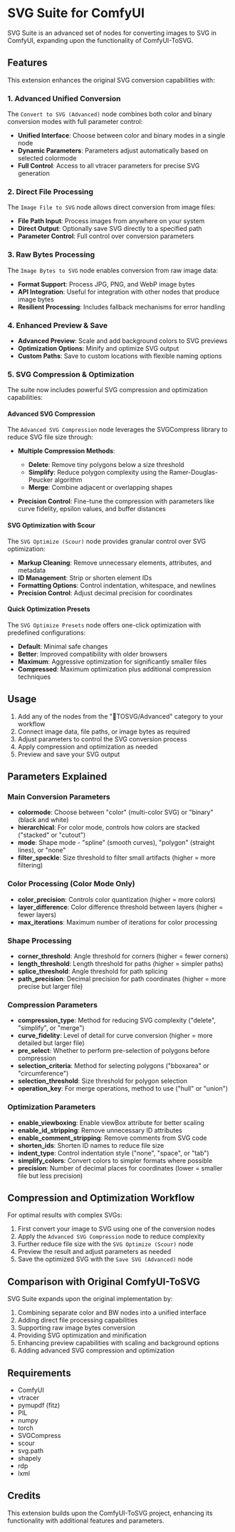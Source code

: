 # SVG Suite for ComfyUI

SVG Suite is an advanced set of nodes for converting images to SVG in ComfyUI, expanding upon the functionality of ComfyUI-ToSVG.

## Features

This extension enhances the original SVG conversion capabilities with:

### 1. Advanced Unified Conversion

The `Convert to SVG (Advanced)` node combines both color and binary conversion modes with full parameter control:

- **Unified Interface**: Choose between color and binary modes in a single node
- **Dynamic Parameters**: Parameters adjust automatically based on selected colormode
- **Full Control**: Access to all vtracer parameters for precise SVG generation

### 2. Direct File Processing

The `Image File to SVG` node allows direct conversion from image files:

- **File Path Input**: Process images from anywhere on your system
- **Direct Output**: Optionally save SVG directly to a specified path
- **Parameter Control**: Full control over conversion parameters

### 3. Raw Bytes Processing

The `Image Bytes to SVG` node enables conversion from raw image data:

- **Format Support**: Process JPG, PNG, and WebP image bytes
- **API Integration**: Useful for integration with other nodes that produce image bytes
- **Resilient Processing**: Includes fallback mechanisms for error handling

### 4. Enhanced Preview & Save

- **Advanced Preview**: Scale and add background colors to SVG previews
- **Optimization Options**: Minify and optimize SVG output
- **Custom Paths**: Save to custom locations with flexible naming options

### 5. SVG Compression & Optimization

The suite now includes powerful SVG compression and optimization capabilities:

#### Advanced SVG Compression

The `Advanced SVG Compression` node leverages the SVGCompress library to reduce SVG file size through:

- **Multiple Compression Methods**:
  - **Delete**: Remove tiny polygons below a size threshold
  - **Simplify**: Reduce polygon complexity using the Ramer-Douglas-Peucker algorithm
  - **Merge**: Combine adjacent or overlapping shapes

- **Precision Control**: Fine-tune the compression with parameters like curve fidelity, epsilon values, and buffer distances

#### SVG Optimization with Scour

The `SVG Optimize (Scour)` node provides granular control over SVG optimization:

- **Markup Cleaning**: Remove unnecessary elements, attributes, and metadata
- **ID Management**: Strip or shorten element IDs
- **Formatting Options**: Control indentation, whitespace, and newlines
- **Precision Control**: Adjust decimal precision for coordinates

#### Quick Optimization Presets

The `SVG Optimize Presets` node offers one-click optimization with predefined configurations:

- **Default**: Minimal safe changes
- **Better**: Improved compatibility with older browsers
- **Maximum**: Aggressive optimization for significantly smaller files
- **Compressed**: Maximum optimization plus additional compression techniques

## Usage

1. Add any of the nodes from the "💎TOSVG/Advanced" category to your workflow
2. Connect image data, file paths, or image bytes as required
3. Adjust parameters to control the SVG conversion process
4. Apply compression and optimization as needed
5. Preview and save your SVG output

## Parameters Explained

### Main Conversion Parameters

- **colormode**: Choose between "color" (multi-color SVG) or "binary" (black and white)
- **hierarchical**: For color mode, controls how colors are stacked ("stacked" or "cutout")
- **mode**: Shape mode - "spline" (smooth curves), "polygon" (straight lines), or "none"
- **filter_speckle**: Size threshold to filter small artifacts (higher = more filtering)

### Color Processing (Color Mode Only)

- **color_precision**: Controls color quantization (higher = more colors)
- **layer_difference**: Color difference threshold between layers (higher = fewer layers)
- **max_iterations**: Maximum number of iterations for color processing

### Shape Processing

- **corner_threshold**: Angle threshold for corners (higher = fewer corners)
- **length_threshold**: Length threshold for paths (higher = simpler paths)
- **splice_threshold**: Angle threshold for path splicing
- **path_precision**: Decimal precision for path coordinates (higher = more precise but larger file)

### Compression Parameters

- **compression_type**: Method for reducing SVG complexity ("delete", "simplify", or "merge")
- **curve_fidelity**: Level of detail for curve conversion (higher = more detailed but larger file)
- **pre_select**: Whether to perform pre-selection of polygons before compression
- **selection_criteria**: Method for selecting polygons ("bboxarea" or "circumference")
- **selection_threshold**: Size threshold for polygon selection
- **operation_key**: For merge operations, method to use ("hull" or "union")

### Optimization Parameters

- **enable_viewboxing**: Enable viewBox attribute for better scaling
- **enable_id_stripping**: Remove unnecessary ID attributes
- **enable_comment_stripping**: Remove comments from SVG code
- **shorten_ids**: Shorten ID names to reduce file size
- **indent_type**: Control indentation style ("none", "space", or "tab")
- **simplify_colors**: Convert colors to simpler formats where possible
- **precision**: Number of decimal places for coordinates (lower = smaller file but less precision)

## Compression and Optimization Workflow

For optimal results with complex SVGs:

1. First convert your image to SVG using one of the conversion nodes
2. Apply the `Advanced SVG Compression` node to reduce complexity
3. Further reduce file size with the `SVG Optimize (Scour)` node
4. Preview the result and adjust parameters as needed
5. Save the optimized SVG with the `Save SVG (Advanced)` node

## Comparison with Original ComfyUI-ToSVG

SVG Suite expands upon the original implementation by:

1. Combining separate color and BW nodes into a unified interface
2. Adding direct file processing capabilities
3. Supporting raw image bytes conversion
4. Providing SVG optimization and minification
5. Enhancing preview capabilities with scaling and background options
6. Adding advanced SVG compression and optimization

## Requirements

- ComfyUI
- vtracer
- pymupdf (fitz)
- PIL
- numpy
- torch
- SVGCompress
- scour
- svg.path
- shapely
- rdp
- lxml

## Credits

This extension builds upon the ComfyUI-ToSVG project, enhancing its functionality with additional features and parameters.

